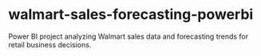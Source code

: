 # walmart-sales-forecasting-powerbi
Power BI project analyzing Walmart sales data and forecasting trends for retail business decisions.
